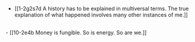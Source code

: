 - [[1-2g2s7d A history has to be explained in multiversal terms. The true explanation of what happened involves many other instances of me.]]
<br>
- [[10-2e4b Money is fungible. So is energy. So are we.]]
